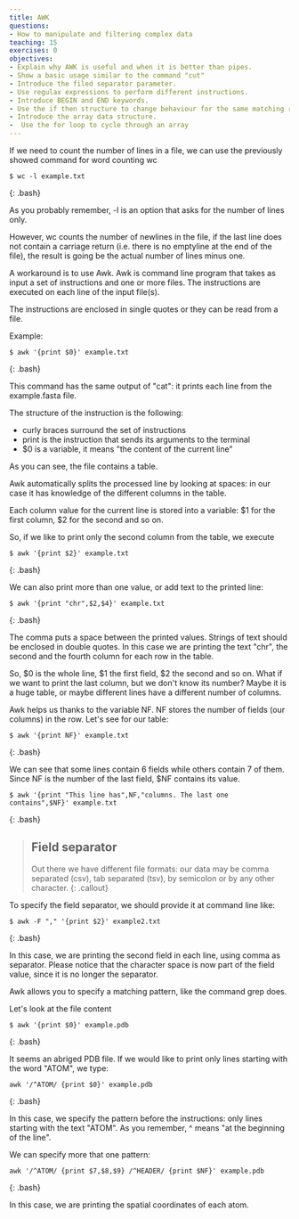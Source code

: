 ```yaml
---
title: AWK
questions: 
- How to manipulate and filtering complex data
teaching: 15
exercises: 0
objectives:
- Explain why AWK is useful and when it is better than pipes.
- Show a basic usage similar to the command "cut"
- Introduce the filed separator parameter.
- Use regulax expressions to perform different instructions.
- Introduce BEGIN and END keywords.
- Use the if then structure to change behaviour for the same matching regex.
- Introduce the array data structure.
-  Use the for loop to cycle through an array
---
```


If we need to count the number of lines in a file, we can use the previously
showed command for word counting wc

~~~ 
$ wc -l example.txt
~~~
{: .bash}

As you probably remember, -l is an option that asks for the number of lines only.

However, wc counts the number of newlines in the file, if the last line does
not contain a carriage return (i.e. there is no emptyline at the end of the file),
the result is going be the actual number of lines minus one.
	
A workaround is to use Awk. Awk is command line program that takes as input a set
of instructions and one or more files. The instructions are executed on each line
of the input file(s).

The instructions are enclosed in single quotes or they can be read from a file.

Example:

~~~ 
$ awk '{print $0}' example.txt
~~~
{: .bash}


This command has the same output of "cat": it prints each line from the example.fasta
file.

The structure of the instruction is the following:
- curly braces surround the set of instructions
- print is the instruction that sends its arguments to the terminal
- $0 is a variable, it means "the content of the current line"

As you can see, the file contains a table.

Awk automatically splits the processed line by looking at spaces: in our case it has
knowledge of the different columns in the table.

Each column value for the current line is stored into a variable: $1 for the first
column, $2 for the second and so on.

So, if we like to print only the second column from the table, we execute

~~~
$ awk '{print $2}' example.txt
~~~
{: .bash}

We can also print more than one value, or add text to the printed line:

~~~
$ awk '{print "chr",$2,$4}' example.txt
~~~
{: .bash}

The comma puts a space between the printed values. Strings of text should be enclosed in
double quotes. In this case we are printing the text "chr", the second and the fourth column
for each row in the table.

So, $0 is the whole line, $1 the first field, $2 the second and so on. What if we want
to print the last column, but we don't know its number? Maybe it is a huge table, or maybe
different lines have a different number of columns.

Awk helps us thanks to the variable NF. NF stores the number of fields (our columns) in the
row. Let's see for our table:

~~~
$ awk '{print NF}' example.txt
~~~
{: .bash}

We can see that some lines contain 6 fields while others contain 7 of them.
Since NF is the number of the last field, $NF contains its value.

~~~
$ awk '{print "This line has",NF,"columns. The last one contains",$NF}' example.txt
~~~
{: .bash}

> ## Field separator 
> Out there we have different file formats: our data may be comma separated (csv),
> tab separated (tsv), by semicolon or by any other character.
{: .callout}

To specify the field separator, we should provide it at command line like:

~~~
$ awk -F "," '{print $2}' example2.txt
~~~
{: .bash}

In this case, we are printing the second field in each line, using comma as separator.
Please notice that the character space is now part of the field value, since it is no
longer the separator.

Awk allows you to specify a matching pattern, like the command grep does.

Let's look at the file content

~~~
$ awk '{print $0}' example.pdb
~~~
{: .bash}

It seems an abriged PDB file. If we would like to print only lines starting with the word
"ATOM", we type:

~~~
awk '/^ATOM/ {print $0}' example.pdb
~~~
{: .bash}

In this case, we specify the pattern before the instructions: only lines starting with the
text "ATOM". As you remember, ^ means "at the beginning of the line".

We can specify more that one pattern:

~~~ 
awk '/^ATOM/ {print $7,$8,$9} /^HEADER/ {print $NF}' example.pdb
~~~
{: .bash}

In this case, we are printing the spatial coordinates of each atom.
